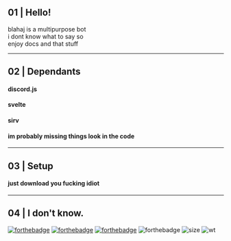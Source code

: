 ## 01 | Hello!
blahaj is a multipurpose bot\
i dont know what to say so\
enjoy docs and that stuff

---
## 02 | Dependants
#### discord.js
#### svelte
#### sirv
#### im probably missing things look in the code
---
## 03 | Setup
#### just download you fucking idiot
---
## 04 | I don't know.
[![forthebadge](https://forthebadge.com/images/badges/does-not-contain-msg.svg)](https://forthebadge.com) [![forthebadge](https://forthebadge.com/images/badges/for-sharks.svg)](https://forthebadge.com) [![forthebadge](https://forthebadge.com/images/badges/made-with-javascript.svg)](https://forthebadge.com) ![forthebadge](https://forthebadge.com/images/badges/open-source.svg) ![size](https://img.shields.io/github/languages/code-size/mintxshi/blahaj?color=9cf&style=for-the-badge) ![wt](https://img.shields.io/github/commit-activity/m/mintxshi/blahaj?color=9cf&label=worktime&style=for-the-badge)